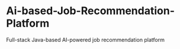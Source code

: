 # Ai-based-Job-Recommendation-Platform
Full-stack Java-based AI-powered job recommendation platform
